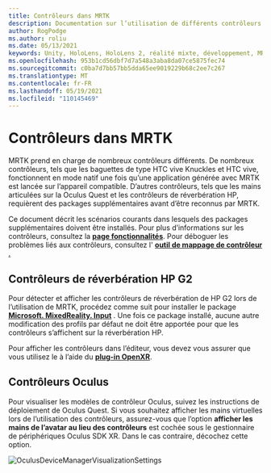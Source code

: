 ```yaml
---
title: Contrôleurs dans MRTK
description: Documentation sur l’utilisation de différents contrôleurs avec MRTK
author: RogPodge
ms.author: roliu
ms.date: 05/13/2021
keywords: Unity, HoloLens, HoloLens 2, réalité mixte, développement, MRTK, contrôleurs, réverbération HP, Oculus, HTC vive, mains
ms.openlocfilehash: 953b1cd56dbf7d7a548a3aba8da07ce5875fec74
ms.sourcegitcommit: c0ba7d7bb57bb5dda65ee9019229b68c2ee7c267
ms.translationtype: MT
ms.contentlocale: fr-FR
ms.lasthandoff: 05/19/2021
ms.locfileid: "110145469"
---
```

# <a name="controllers-in-mrtk"></a>Contrôleurs dans MRTK

MRTK prend en charge de nombreux contrôleurs différents. De nombreux contrôleurs, tels que les baguettes de type HTC vive Knuckles et HTC vive, fonctionnent en mode natif une fois qu’une application générée avec MRTK est lancée sur l’appareil compatible. D’autres contrôleurs, tels que les mains articulées sur la Oculus Quest et les contrôleurs de réverbération HP, requièrent des packages supplémentaires avant d’être reconnus par MRTK.

Ce document décrit les scénarios courants dans lesquels des packages supplémentaires doivent être installés. Pour plus d’informations sur les contrôleurs, consultez la [**page fonctionnalités**](../features/input/controllers.md). Pour déboguer les problèmes liés aux contrôleurs, consultez l' [ **outil de mappage de contrôleur** .](../features/tools/controller-mapping-tool.md)

## <a name="hp-reverb-g2-controllers"></a>Contrôleurs de réverbération HP G2

Pour détecter et afficher les contrôleurs de réverbération de HP G2 lors de l’utilisation de MRTK, procédez comme suit pour installer le package [**Microsoft. MixedReality. Input**](/windows/mixed-reality/develop/unity/unity-reverb-g2-controllers#installing-microsoftmixedrealityinput-with-the-mixed-reality-feature-tool) . Une fois ce package installé, aucune autre modification des profils par défaut ne doit être apportée pour que les contrôleurs s’affichent sur la réverbération HP. 

Pour afficher les contrôleurs dans l’éditeur, vous devez vous assurer que vous utilisez le à l’aide du [**plug-in OpenXR**](/windows/mixed-reality/develop/unity/openxr-getting-started).

## <a name="oculus-controllers"></a>Contrôleurs Oculus 

Pour visualiser les modèles de contrôleur Oculus, suivez les instructions de déploiement de Oculus Quest. Si vous souhaitez afficher les mains virtuelles lors de l’utilisation des contrôleurs, assurez-vous que l’option **afficher les mains de l’avatar au lieu des contrôleurs** est cochée sous le gestionnaire de périphériques Oculus SDK XR. Dans le cas contraire, décochez cette option.

![OculusDeviceManagerVisualizationSettings](../images/cross-platform/oculus-quest/OculusDeviceManager.png)
